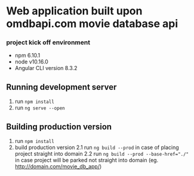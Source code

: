 # Web application built upon omdbapi.com movie database api
### project kick off environment
- npm 6.10.1
- node v10.16.0
- Angular CLI version 8.3.2
## Running development server
1. run `npm install`
2. run `ng serve --open`
## Building production version
1. run `npm install`
2. build production version
   2.1 run `ng build --prod` in case of placing project straight into domain
   2.2 run `ng build --prod --base-href="./"` in case project will be parked not straight into domain (eg. http://domain.com/movie_db_app/)

